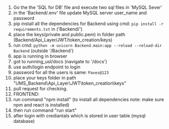 1. Go the the 'SQL for DB' file and execute two sql files in 'MySQL Sever'
2. in the 'Backend/.env' file update MySQL server user_name and password
3. pip install all the dependencies for Backend using cmd: `pip install -r requirements.txt` in ('Backend/')
4. place the keys(private and public.pem) in folder path (Backend/Api_Layer/JWT/token_creation/keys)
5. run cmd: `python -m uvicorn Backend.main:app --reload --reload-dir Backend`  (outside '/Backend')
6. app is running in browser
7. got to running_usl/docs (navigate to '/docs')
8. use auth/login endpoint to login
9. password for all the users is same: `Paves@123`
10. place your keys folder in path "UMS_Backend\Api_Layer\JWT\token_creation\keys"
9. pull request for checking.
10. FRONTEND:
11. run command "npm install" (to install all dependencies note: make sure npm and react is installed)
12. then run command "run start"
13. after login with crediantals which is stored in user table (mysql database)
